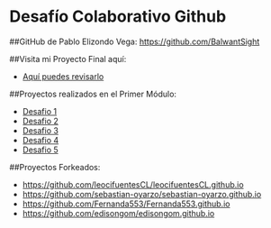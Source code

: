 # Desafío Colaborativo Github


##GitHub de Pablo Elizondo Vega: https://github.com/BalwantSight

##Visita mi Proyecto Final aquí:
- [Aquí puedes revisarlo](https://balwantsight.github.io/)

##Proyectos realizados en el Primer Módulo:
- [Desafio 1](https://github.com/BalwantSight/Web-Miles-David-Ejercicio-HTML)
- [Desafio 2](https://github.com/BalwantSight/Web-PodcastSound-Ejercicio-CSS)
- [Desafio 3](https://github.com/BalwantSight/Web-Iguana-Page-Ejercicio-Posicionamiento)
- [Desafio 4](https://github.com/BalwantSight/Web-Cuppon-Ejercicio-Bootstrap)
- [Desafio 5](https://github.com/BalwantSight/fdsw-github)

##Proyectos Forkeados:
- https://github.com/leocifuentesCL/leocifuentesCL.github.io
- https://github.com/sebastian-oyarzo/sebastian-oyarzo.github.io
- https://github.com/Fernanda553/Fernanda553.github.io
- https://github.com/edisongom/edisongom.github.io
